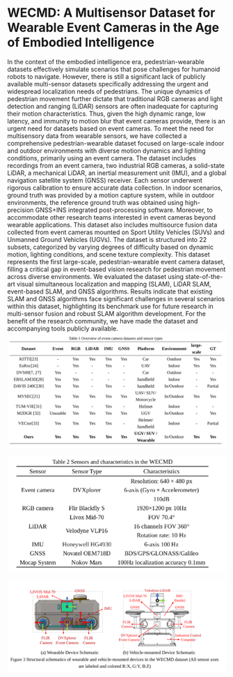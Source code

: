 # WECMD: A Multisensor Dataset for Wearable Event Cameras in the Age of Embodied Intelligence 
In the context of the embodied intelligence era, pedestrian-wearable datasets effectively simulate scenarios that pose challenges for humanoid robots to navigate. However, there is still a significant lack of publicly available multi-sensor datasets specifically addressing the urgent and widespread localization needs of pedestrians. The unique dynamics of pedestrian movement further dictate that traditional RGB cameras and light detection and ranging (LiDAR) sensors are often inadequate for capturing their motion characteristics. Thus, given the high dynamic range, low latency, and immunity to motion blur that event cameras provide, there is an urgent need for datasets based on event cameras. To meet the need for multisensory data from wearable sensors, we have collected a comprehensive pedestrian-wearable dataset focused on large-scale indoor and outdoor environments with diverse motion dynamics and lighting conditions, primarily using an event camera. The dataset includes recordings from an event camera, two industrial RGB cameras, a solid-state LiDAR, a mechanical LiDAR, an inertial measurement unit (IMU), and a global navigation satellite system (GNSS) receiver. Each sensor underwent rigorous calibration to ensure accurate data collection. In indoor scenarios, ground truth was provided by a motion capture system, while in outdoor environments, the reference ground truth was obtained using high-precision GNSS+INS integrated post-processing software. Moreover, to accommodate other research teams interested in event cameras beyond wearable applications. This dataset also includes multisource fusion data collected from event cameras mounted on Sport Utility Vehicles (SUVs) and Unmanned Ground Vehicles (UGVs). The dataset is structured into 22 subsets, categorized by varying degrees of difficulty based on dynamic motion, lighting conditions, and scene texture complexity. This dataset represents the first large-scale, pedestrian-wearable event camera dataset, filling a critical gap in event-based vision research for pedestrian movement across diverse environments. We evaluated the dataset using state-of-the-art visual simultaneous localization and mapping (SLAM), LiDAR SLAM, event-based SLAM, and GNSS algorithms. Results indicate that existing SLAM and GNSS algorithms face significant challenges in several scenarios within this dataset, highlighting its benchmark use for future research in multi-sensor fusion and robust SLAM algorithm development. For the benefit of the research community, we have made the dataset and accompanying tools publicly available.
![alt text](image.png)

![alt text](image-1.png)

![alt text](image-2.png)